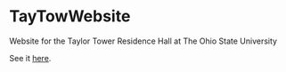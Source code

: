TayTowWebsite
=============

Website for the Taylor Tower Residence Hall at The Ohio State University

See it [here](http://taylortower.848.productions).

